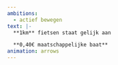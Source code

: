 ```yaml
---
ambitions:
  - actief bewegen
text: |-
  **1km** fietsen staat gelijk aan

  **0,40€ maatschappelijke baat**
animation: arrows
---
```

